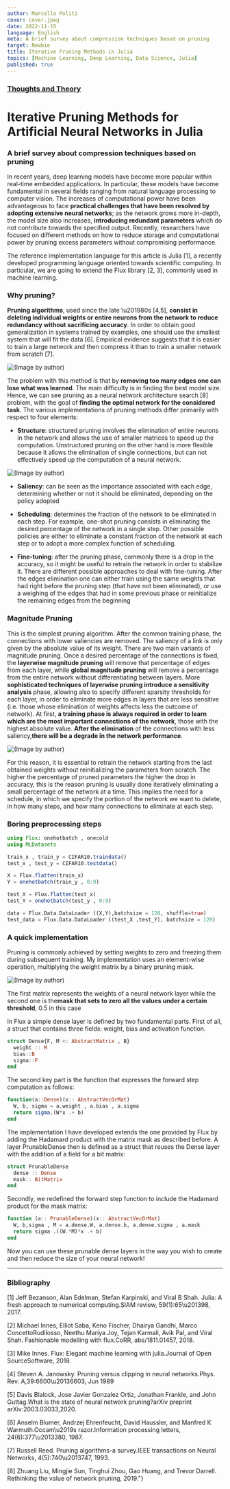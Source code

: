 ```yaml
---
author: Marcello Politi
cover: cover.jpeg
date: 2022-11-15
language: English
meta: A brief survey about compression techniques based on pruning
target: Newbie
title: Iterative Pruning Methods in Julia
topics: [Machine Learning, Deep Learning, Data Science, Julia]
published: true
---
```


### [Thoughts and Theory](https://towardsdatascience.com/tagged/thoughts-and-theory)

# Iterative Pruning Methods for Artificial Neural Networks in Julia

### A brief survey about compression techniques based on pruning

In recent years, deep learning models have become more popular within real-time embedded applications. In particular, these models have become fundamental in several fields ranging from natural language processing to computer vision. The increases of computational power have been advantageous to face **practical challenges that have been resolved by adopting extensive neural networks**; as the network grows more in-depth, the model size also increases, **introducing redundant parameters** which do not contribute towards the specified output. Recently, researchers have focused on different methods on how to reduce storage and computational power by pruning excess parameters without compromising performance.

The reference implementation language for this article is Julia [1], a recently developed programming language oriented towards scientific computing. In particular, we are going to extend the Flux library [2, 3], commonly used in machine learning.

### Why pruning?

**Pruning algorithms**, used since the late \u201980s [4,5], **consist in deleting individual weights or entire neurons from the network to reduce redundancy without sacrificing accuracy**. In order to obtain good generalization in systems trained by examples, one should use the smallest system that will fit the data [6]. Empirical evidence suggests that it is easier to train a large network and then compress it than to train a smaller network from scratch [7].

![(_Image by author_)](https://miro.medium.com/1*_fxwqHZuyCvEyb8zQMSAbQ.jpeg)

The problem with this method is that by **removing too many edges one can lose what was learned**. The main difficulty is in finding the best model size. Hence, we can see pruning as a neural network architecture search [8] problem, with the goal of **finding the optimal network for the considered task**. The various implementations of pruning methods differ primarily with respect to four elements:

- **Structure**: structured pruning involves the elimination of entire neurons in the network and allows the use of smaller matrices to speed up the computation. Unstructured pruning on the other hand is more flexible because it allows the elimination of single connections, but can not effectively speed up the computation of a neural network.

![(_Image by author_)](https://miro.medium.com/1*DOAff7VansDw0toJQCNzag.jpeg)

- **Saliency**: can be seen as the importance associated with each edge, determining whether or not it should be eliminated, depending on the policy adopted

- **Scheduling**: determines the fraction of the network to be eliminated in each step. For example, one-shot pruning consists in eliminating the desired percentage of the network in a single step. Other possible policies are either to eliminate a constant fraction of the network at each step or to adopt a more complex function of scheduling.

- **Fine-tuning**: after the pruning phase, commonly there is a drop in the accuracy, so it might be useful to retrain the network in order to stabilize it. There are different possible approaches to deal with fine-tuning. After the edges elimination one can either train using the same weights that had right before the pruning step (that have not been eliminated), or use a weighing of the edges that had in some previous phase or reinitialize the remaining edges from the beginning

### Magnitude Pruning

This is the simplest pruning algorithm. After the common training phase, the connections with lower saliencies are removed. The saliency of a link is only given by the absolute value of its weight. There are two main variants of magnitude pruning. Once a desired percentage of the connections is fixed, the **layerwise magnitude pruning** will remove that percentage of edges from each layer, while **global magnitude pruning** will remove a percentage from the entire network without differentiating between layers. More **sophisticated techniques of layerwise pruning introduce a sensitivity analysis** phase, allowing also to specify different sparsity thresholds for each layer, in order to eliminate more edges in layers that are less sensitive (i.e. those whose elimination of weights affects less the outcome of network). At first, **a training phase is always required in order to learn which are the most important connections of the network**, those with the highest absolute value. **After the elimination** of the connections with less saliency,**there will be a degrade in the network performance**.

![(_Image by author_)](https://miro.medium.com/1*c7HkvnTCTHu6FnxkK5nxJQ.jpeg)

For this reason, it is essential to retrain the network starting from the last obtained weights without reinitializing the parameters from scratch. The higher the percentage of pruned parameters the higher the drop in accuracy, this is the reason pruning is usually done iteratively eliminating a small percentage of the network at a time. This implies the need for a schedule, in which we specify the portion of the network we want to delete, in how many steps, and how many connections to eliminate at each step.

### Boring preprocessing steps


```julia
using Flux: onehotbatch , onecold
using MLDatasets

train_x , train_y = CIFAR10.traindata()
test_x , test_y = CIFAR10.testdata()

X = Flux.flatten(train_x)
Y = onehotbatch(train_y , 0:9)

test_X = Flux.flatten(test_x)
test_Y = onehotbatch(test_y , 0:9)

data = Flux.Data.DataLoader ((X,Y),batchsize = 128, shuffle=true)
test_data = Flux.Data.DataLoader ((test_X ,test_Y), batchsize = 128)
```

### A quick implementation

Pruning is commonly achieved by setting weights to zero and freezing them during subsequent training. My implementation uses an element-wise operation, multiplying the weight matrix by a binary pruning mask.

![(_Image by author_)](https://miro.medium.com/1*RU5U9fToR2B9Qfv-xfRmyg.png)

The first matrix represents the weights of a neural network layer while the second one is the**mask that sets to zero all the values under a certain threshold**, 0.5 in this case

In Flux a simple dense layer is defined by two fundamental parts. First of all, a struct that contains three fields: weight, bias and activation function.

```julia
struct Dense{F, M <: AbstractMatrix , B}  
  weight :: M  
  bias::B  
  sigma::F
end
```

The second key part is the function that expresses the forward step computation as follows:
```julia
function(a::Dense)(x:: AbstractVecOrMat)
  W, b, sigma = a.weight , a.bias , a.sigma
  return sigma.(W*x .+ b)
end
```

The implementation I have developed extends the one provided by Flux by adding the Hadamard product with the matrix mask as described before. A layer PrunableDense then is defined as a struct that reuses the Dense layer with the addition of a field for a bit matrix:

```julia
struct PrunableDense  
  dense :: Dense  
  mask:: BitMatrix
end
```
Secondly, we redefined the forward step function to include the Hadamard product for the mask matrix:

```julia
function (a:: PrunableDense)(x:: AbstractVecOrMat)
  W, b,sigma , M = a.dense.W, a.dense.b, a.dense.sigma , a.mask  
  return sigma .((W.*M)*x .+ b)
end
```

Now you can use these prunable dense layers in the way you wish to create and then reduce the size of your neural network!

---

### Bibliography

[1] Jeff Bezanson, Alan Edelman, Stefan Karpinski, and Viral B Shah. Julia: A fresh approach to numerical computing.SIAM review, 59(1):65\u201398, 2017.

[2] Michael Innes, Elliot Saba, Keno Fischer, Dhairya Gandhi, Marco ConcettoRudilosso, Neethu Mariya Joy, Tejan Karmali, Avik Pal, and Viral Shah. Fashionable modelling with flux.CoRR, abs/1811.01457, 2018.

[3] Mike Innes. Flux: Elegant machine learning with julia.Journal of Open SourceSoftware, 2018.

[4] Steven A. Janowsky. Pruning versus clipping in neural networks.Phys. Rev. A,39:6600\u20136603, Jun 1989

[5] Davis Blalock, Jose Javier Gonzalez Ortiz, Jonathan Frankle, and John Guttag.What is the state of neural network pruning?arXiv preprint arXiv:2003.03033,2020.

[6] Anselm Blumer, Andrzej Ehrenfeucht, David Haussler, and Manfred K Warmuth.Occam\u2019s razor.Information processing letters, 24(6):377\u2013380, 1987.

[7] Russell Reed. Pruning algorithms-a survey.IEEE transactions on Neural Networks, 4(5):740\u2013747, 1993.

[8] Zhuang Liu, Mingjie Sun, Tinghui Zhou, Gao Huang, and Trevor Darrell. Rethinking the value of network pruning, 2019."}
